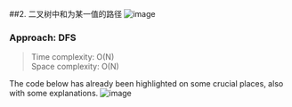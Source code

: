 ##2. 二叉树中和为某一值的路径
![image](https://user-images.githubusercontent.com/30597963/55146166-03ebeb00-517f-11e9-9aec-861be3808334.png)
### Approach: DFS
>Time complexity: O(N)  
 Space complexity: O(N)

The code below has already been highlighted on some crucial places, also with some explanations.
![image](https://user-images.githubusercontent.com/30597963/55146816-38ac7200-5180-11e9-8460-3536164d9e17.png)
